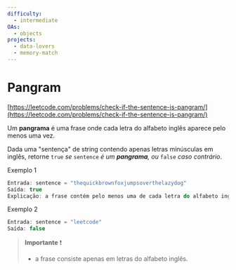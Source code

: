 ```yaml
---
difficulty:
  - intermediate
OAs:
  - objects
projects:
  - data-lovers
  - memory-match
---
```


# Pangram

[https://leetcode.com/problems/check-if-the-sentence-is-pangram/](https://leetcode.com/problems/check-if-the-sentence-is-pangram/)

Um **pangrama** é uma frase onde cada letra do alfabeto inglês aparece pelo
menos uma vez.

Dada uma "sentença" de string contendo apenas letras minúsculas em inglês,
retorne `true` _se_ `sentence` _é um **pangrama**, ou_ `false` _caso contrário_.

Exemplo 1

```js
Entrada: sentence = "thequickbrownfoxjumpsoverthelazydog"
Saída: true
Explicação: a frase contém pelo menos uma de cada letra do alfabeto inglês.
```

Exemplo 2

```js
Entrada: sentence = "leetcode"
Saída: false
```

> **Importante** ❗
>
> - a frase consiste apenas em letras do alfabeto inglês.
